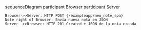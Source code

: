 sequenceDiagram
    participant Browser
    participant Server

    Browser->>Server: HTTP POST {/exampleapp/new_note_spa}
    Note right of Browser: Envía nueva nota en JSON
    Server-->>Browser: HTTP 201 Created + JSON de la nota creada
